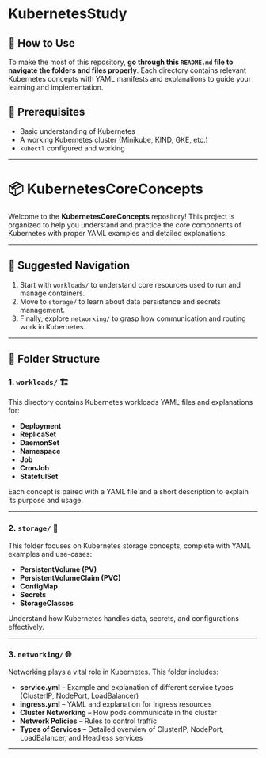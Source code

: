 # KubernetesStudy

## 📘 How to Use

To make the most of this repository, **go through this `README.md` file to navigate the folders and files properly**. Each directory contains relevant Kubernetes concepts with YAML manifests and explanations to guide your learning and implementation.

## 🔧 Prerequisites

- Basic understanding of Kubernetes
- A working Kubernetes cluster (Minikube, KIND, GKE, etc.)
- `kubectl` configured and working

---

# 📦 KubernetesCoreConcepts

Welcome to the **KubernetesCoreConcepts** repository! This project is organized to help you understand and practice the core components of Kubernetes with proper YAML examples and detailed explanations.


---

## 🧭 Suggested Navigation

1. Start with `workloads/` to understand core resources used to run and manage containers.
2. Move to `storage/` to learn about data persistence and secrets management.
3. Finally, explore `networking/` to grasp how communication and routing work in Kubernetes.

---


## 📁 Folder Structure

### 1. `workloads/` 🏗️  
This directory contains Kubernetes workloads YAML files and explanations for:

- **Deployment**  
- **ReplicaSet**  
- **DaemonSet**  
- **Namespace**  
- **Job**  
- **CronJob**  
- **StatefulSet**

Each concept is paired with a YAML file and a short description to explain its purpose and usage.

---

### 2. `storage/` 💾  
This folder focuses on Kubernetes storage concepts, complete with YAML examples and use-cases:

- **PersistentVolume (PV)**
- **PersistentVolumeClaim (PVC)**
- **ConfigMap**
- **Secrets**
- **StorageClasses**

Understand how Kubernetes handles data, secrets, and configurations effectively.

---

### 3. `networking/` 🌐  
Networking plays a vital role in Kubernetes. This folder includes:

- **service.yml** – Example and explanation of different service types (ClusterIP, NodePort, LoadBalancer)
- **ingress.yml** – YAML and explanation for Ingress resources
- **Cluster Networking** – How pods communicate in the cluster
- **Network Policies** – Rules to control traffic
- **Types of Services** – Detailed overview of ClusterIP, NodePort, LoadBalancer, and Headless services

---

